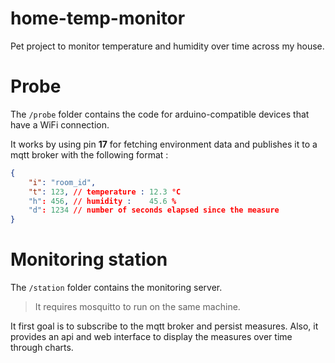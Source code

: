 # home-temp-monitor

Pet project to monitor temperature and humidity over time across my house.

# Probe

The `/probe` folder contains the code for arduino-compatible devices that have a WiFi connection.

It works by using pin **17** for fetching environment data and publishes it to a mqtt broker with the following format :
```json
{
	"i": "room_id",
	"t": 123, // temperature : 12.3 °C
	"h": 456, // humidity :    45.6 %
	"d": 1234 // number of seconds elapsed since the measure
}
```

# Monitoring station

The `/station`  folder contains the monitoring server.
> It requires mosquitto to run on the same machine.

It first goal is to subscribe to the mqtt broker and persist measures.
Also, it provides an api and web interface to display the measures over time through charts.